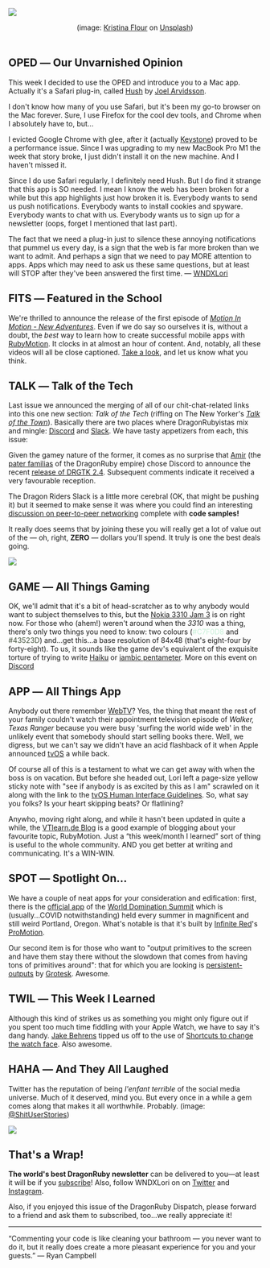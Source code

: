 <div style="display:none;font−size:0;line−height:0;max−height:0;mso−hide:all">DRD077: The less said the better.</div>

![](https://dragonrubydispatch.com/assets/images/kristina-flour-hush-590x383px.png)

<div style="text-size: xx-small; text-align: center; padding-bottom: 20px;">(image: <a href="https://unsplash.com/@tinaflour?utm_source=unsplash&amp;utm_medium=referral&amp;utm_content=creditCopyText">Kristina Flour</a> on <a href="https://unsplash.com/s/photos/hush?utm_source=unsplash&amp;utm_medium=referral&amp;utm_content=creditCopyText">Unsplash</a>)</div>

## OPED ― Our Unvarnished Opinion

This week I decided to use the OPED and introduce you to a Mac app. Actually it's a Safari plug-in, called [Hush](/s/K4Kj4E) by [Joel Arvidsson](/s/707f07).

I don't know how many of you use Safari, but it's been my go-to browser on the Mac forever. Sure, I use Firefox for the cool dev tools, and Chrome when I absolutely have to, but...

I evicted Google Chrome with glee, after it (actually [Keystone](/s/Cy3j9C)) proved to be a performance issue. Since I was upgrading to my new MacBook Pro M1 the week that story broke, I just didn't install it on the new machine. And I haven't missed it.

Since I do use Safari regularly, I definitely need Hush. But I do find it strange that this app is SO needed. I mean I know the web has been broken for a while but this app highlights just how broken it is. Everybody wants to send us push notifications. Everybody wants to install cookies and spyware. Everybody wants to chat with us. Everybody wants us to sign up for a newsletter (oops, forget I mentioned that last part).

The fact that we need a plug-in just to silence these annoying notifications that pummel us every day, is a sign that the web is far more broken than we want to admit. And perhaps a sign that we need to pay MORE attention to apps. Apps which may need to ask us these same questions, but at least will STOP after they've been answered the first time. ― [WNDXLori](/s/0ll3Zj)

## FITS ― Featured in the School

We're thrilled to announce the release of the first episode of _[Motion In Motion - New Adventures](/s/2Cq2qq)_. Even if we do say so ourselves it is, without a doubt, the _best_ way to learn how to create successful mobile apps with [RubyMotion](/s/k3V332). It clocks in at almost an hour of content. And, notably, all these videos will all be close captioned. [Take a look](/s/I6MgMw), and let us know what you think.

## TALK ― Talk of the Tech

Last issue we announced the merging of all of our chit-chat-related links into this one new section: _Talk of the Tech_ (riffing on The New Yorker's _[Talk of the Town](/s/yKP11K)_). Basically there are two places where DragonRubyistas mix and mingle: [Discord](/s/ooe233) and [Slack](/s/995kw5). We have tasty appetizers from each, this issue:

Given the gamey nature of the former, it comes as no surprise that [Amir](/s/y7Qxx7) (the [pater familias](/s/55H0X5) of the DragonRuby empire) chose Discord to announce the recent [release of DRGTK 2.4](/s/jaajaV). Subsequent comments indicate it received a very favourable reception.

The Dragon Riders Slack is a little more cerebral (OK, that might be pushing it) but it seemed to make sense it was where you could find an interesting [discussion on peer-to-peer networking](/s/OoOfff) complete with **code samples!**

It really does seems that by joining these you will really get a lot of value out of the ― oh, right, **ZERO** ― dollars you'll spend. It truly is one the best deals going.

![](https://dragonrubydispatch.com/assets/images/nokia-3310-jam-590x376px.png)

## GAME ― All Things Gaming

OK, we'll admit that it's a bit of head-scratcher as to why anybody would want to subject themselves to this, but the [Nokia 3310 Jam 3](/s/pp31ON) is on right now. For those who (ahem!) weren't around when the _3310_ was a thing, there's only two things you need to know: two colours (<span style="color: #C7F0D8;">#C7F0D8</span> and <span style="color: #43523D;">#43523D</span>) and...get this...a base resolution of 84x48 (that's eight-four by forty-eight). To us, it sounds like the game dev's equivalent of the exquisite torture of trying to write [Haiku](/s/6111BB) or [iambic pentameter](/s/44pzzF). More on this event  on [Discord](/s/3jy3j3)  

## APP ― All Things App

Anybody out there remember [WebTV](/s/Y99fZZ)? Yes, the thing that meant the rest of your family couldn't watch their appointment television episode of _Walker, Texas Ranger_ because you were busy 'surfing the world wide web' in the unlikely event that somebody should start selling books there. Well, we digress, but we can't say we didn't have an acid flashback of it when Apple announced [tvOS](/s/5Zc8Z8) a while back.

Of course all of this is a testament to what we can get away with when the boss is on vacation. But before she headed out, Lori left a page-size yellow sticky note with "see if anybody is as excited by this as I am" scrawled on it along with the link to the [tvOS Human Interface Guidelines](/s/4OIO47). So, what say you folks? Is your heart skipping beats? Or flatlining?

Anywho, moving right along, and while it hasn't been updated in quite a while, the [VTlearn.de Blog](/s/o3o3N3) 
is a good example of blogging about your favourite topic, RubyMotion. Just a “this week/month I learned” sort of thing is useful to the whole community. AND you get better at writing and communicating. It's a WIN-WIN.

## SPOT ― Spotlight On…

We have a couple of neat apps for your consideration and edification: first, there is the [official app](/s/Vm0e0V) of the [World Domination Summit](/s/y96E6y) which is (usually...COVID notwithstanding) held every summer in magnificent and still weird Portland, Oregon. What's notable is that it's built by [Infinite Red](/s/7477jp)'s [ProMotion](/s/52le5e).

Our second item is for those who want to "output primitives to the screen and have them stay there without the slowdown that comes from having tons of primitives around": that for which you are looking is [persistent-outputs](/s/94p44N) by [Grotesk](/s/Mz41EM). Awesome.

## TWIL ― This Week I Learned

Although this kind of strikes us as something you might only figure out if you spent too much time fiddling with your Apple Watch, we have to say it's dang handy. [Jake Behrens](/s/Uuu6KU) tipped us off to the use of [Shortcuts to change the watch face](/s/NkNLvk). Also awesome.

## HAHA ― And They All Laughed

Twitter has the reputation of being _l'enfant terrible_ of the social media universe. Much of it deserved, mind you. But every once in a while a gem comes along that makes it all worthwhile. Probably. (image: <a href="https://twitter.com/shituserstories/status/1351309000273485824">@ShitUserStories</a>)

![](https://dragonrubydispatch.com/assets/images/shit-user-stories-590x732px.png)

## That's a Wrap!

**The world's best DragonRuby newsletter** can be delivered to you—at least it will be if you [subscribe](/s/ib0UbU)! Also, follow WNDXLori on on [Twitter](/s/BBp6JB) and [Instagram](/s/2jEE6E).

Also, if you enjoyed this issue of the DragonRuby Dispatch, please forward to a friend and ask them to subscribed, too...we really appreciate it!

<hr/>

“Commenting your code is like cleaning your bathroom — you never want to do it, but it really does create a more pleasant experience for you and your guests.” ― Ryan Campbell
